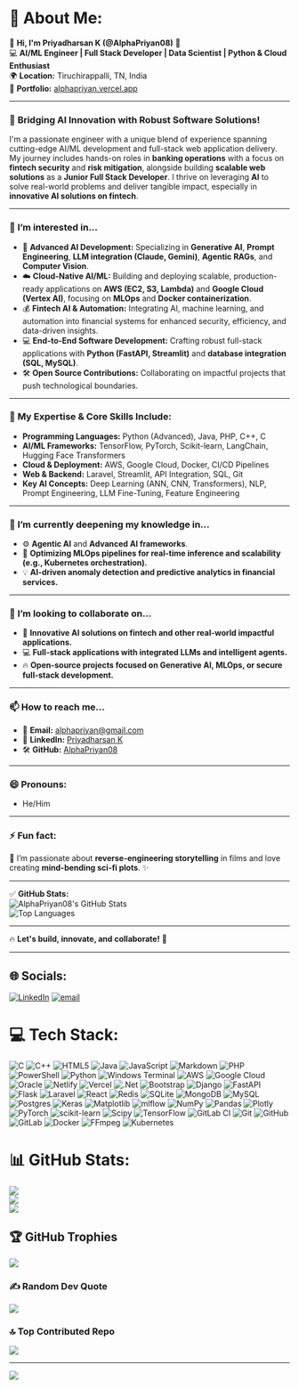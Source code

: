 # 💫 About Me:
🚀 **Hi, I'm Priyadharsan K (@AlphaPriyan08)** 👋  
💻 **AI/ML Engineer | Full Stack Developer | Data Scientist | Python & Cloud Enthusiast**  
🌍 **Location:** Tiruchirappalli, TN, India  
🔗 **Portfolio:** [alphapriyan.vercel.app](https://alphapriyan.vercel.app/)  

---

### 🌱 **Bridging AI Innovation with Robust Software Solutions!**

I'm a passionate engineer with a unique blend of experience spanning cutting-edge AI/ML development and full-stack web application delivery. My journey includes hands-on roles in **banking operations** with a focus on **fintech security** and **risk mitigation**, alongside building **scalable web solutions** as a **Junior Full Stack Developer**. I thrive on leveraging **AI** to solve real-world problems and deliver tangible impact, especially in **innovative AI solutions on fintech**.

---

### 👀 **I’m interested in...**
- 🤖 **Advanced AI Development:** Specializing in **Generative AI**, **Prompt Engineering**, **LLM integration (Claude, Gemini)**, **Agentic RAGs**, and **Computer Vision**.
- ☁️ **Cloud-Native AI/ML:** Building and deploying scalable, production-ready applications on **AWS (EC2, S3, Lambda)** and **Google Cloud (Vertex AI)**, focusing on **MLOps** and **Docker containerization**.
- 💰 **Fintech AI & Automation:** Integrating AI, machine learning, and automation into financial systems for enhanced security, efficiency, and data-driven insights.
- 💻 **End-to-End Software Development:** Crafting robust full-stack applications with **Python (FastAPI, Streamlit)** and **database integration (SQL, MySQL)**.
- 🛠️ **Open Source Contributions:** Collaborating on impactful projects that push technological boundaries.

---

### 🧠 **My Expertise & Core Skills Include:**
- **Programming Languages:** Python (Advanced), Java, PHP, C++, C
- **AI/ML Frameworks:** TensorFlow, PyTorch, Scikit-learn, LangChain, Hugging Face Transformers
- **Cloud & Deployment:** AWS, Google Cloud, Docker, CI/CD Pipelines
- **Web & Backend:** Laravel, Streamlit, API Integration, SQL, Git
- **Key AI Concepts:** Deep Learning (ANN, CNN, Transformers), NLP, Prompt Engineering, LLM Fine-Tuning, Feature Engineering

---

### 🌱 **I’m currently deepening my knowledge in...**
- ⚙️ **Agentic AI** and **Advanced AI frameworks**.
- 🚀 **Optimizing MLOps pipelines for real-time inference and scalability (e.g., Kubernetes orchestration).**
- 💡 **AI-driven anomaly detection and predictive analytics in financial services.**

---

### 💞️ **I’m looking to collaborate on...**
- 🤝 **Innovative AI solutions on fintech and other real-world impactful applications.**
- 💻 **Full-stack applications with integrated LLMs and intelligent agents.**
- 🔥 **Open-source projects focused on Generative AI, MLOps, or secure full-stack development.**

---

### 📫 **How to reach me...**
- 📧 **Email:** [alphapriyan@gmail.com](mailto:alphapriyan@gmail.com)  
- 🔗 **LinkedIn:** [Priyadharsan K](https://www.linkedin.com/in/priyadharsan-k-5b5a44279/)  
- 🛠️ **GitHub:** [AlphaPriyan08](https://github.com/AlphaPriyan08)  

---

### 😄 **Pronouns:**  
- He/Him  

---

### ⚡ **Fun fact:**  
🎥 I’m passionate about **reverse-engineering storytelling** in films and love creating **mind-bending sci-fi plots**. ✨  

---

✅ **GitHub Stats:**  
![AlphaPriyan08's GitHub Stats](https://github-readme-stats.vercel.app/api?username=AlphaPriyan08&show_icons=true&theme=radical)  
![Top Languages](https://github-readme-stats.vercel.app/api/top-langs/?username=AlphaPriyan08&layout=compact&theme=radical)  

---

🔥 **Let's build, innovate, and collaborate!** 🚀

---

## 🌐 Socials:
[![LinkedIn](https://img.shields.io/badge/LinkedIn-%230077B5.svg?logo=linkedin&logoColor=white)](https://linkedin.com/in/https://www.linkedin.com/in/priyadharsan-k-5b5a44279/) [![email](https://img.shields.io/badge/Email-D14836?logo=gmail&logoColor=white)](mailto:alphapriyan@gmail.com) 

# 💻 Tech Stack:
![C](https://img.shields.io/badge/c-%2300599C.svg?style=for-the-badge&logo=c&logoColor=white) ![C++](https://img.shields.io/badge/c++-%2300599C.svg?style=for-the-badge&logo=c%2B%2B&logoColor=white) ![HTML5](https://img.shields.io/badge/html5-%23E34F26.svg?style=for-the-badge&logo=html5&logoColor=white) ![Java](https://img.shields.io/badge/java-%23ED8B00.svg?style=for-the-badge&logo=openjdk&logoColor=white) ![JavaScript](https://img.shields.io/badge/javascript-%23323330.svg?style=for-the-badge&logo=javascript&logoColor=%23F7DF1E) ![Markdown](https://img.shields.io/badge/markdown-%23000000.svg?style=for-the-badge&logo=markdown&logoColor=white) ![PHP](https://img.shields.io/badge/php-%23777BB4.svg?style=for-the-badge&logo=php&logoColor=white) ![PowerShell](https://img.shields.io/badge/PowerShell-%235391FE.svg?style=for-the-badge&logo=powershell&logoColor=white) ![Python](https://img.shields.io/badge/python-3670A0?style=for-the-badge&logo=python&logoColor=ffdd54) ![Windows Terminal](https://img.shields.io/badge/Windows%20Terminal-%234D4D4D.svg?style=for-the-badge&logo=windows-terminal&logoColor=white) ![AWS](https://img.shields.io/badge/AWS-%23FF9900.svg?style=for-the-badge&logo=amazon-aws&logoColor=white) ![Google Cloud](https://img.shields.io/badge/GoogleCloud-%234285F4.svg?style=for-the-badge&logo=google-cloud&logoColor=white) ![Oracle](https://img.shields.io/badge/Oracle-F80000?style=for-the-badge&logo=oracle&logoColor=white) ![Netlify](https://img.shields.io/badge/netlify-%23000000.svg?style=for-the-badge&logo=netlify&logoColor=#00C7B7) ![Vercel](https://img.shields.io/badge/vercel-%23000000.svg?style=for-the-badge&logo=vercel&logoColor=white) ![.Net](https://img.shields.io/badge/.NET-5C2D91?style=for-the-badge&logo=.net&logoColor=white) ![Bootstrap](https://img.shields.io/badge/bootstrap-%238511FA.svg?style=for-the-badge&logo=bootstrap&logoColor=white) ![Django](https://img.shields.io/badge/django-%23092E20.svg?style=for-the-badge&logo=django&logoColor=white) ![FastAPI](https://img.shields.io/badge/FastAPI-005571?style=for-the-badge&logo=fastapi) ![Flask](https://img.shields.io/badge/flask-%23000.svg?style=for-the-badge&logo=flask&logoColor=white) ![Laravel](https://img.shields.io/badge/laravel-%23FF2D20.svg?style=for-the-badge&logo=laravel&logoColor=white) ![React](https://img.shields.io/badge/react-%2320232a.svg?style=for-the-badge&logo=react&logoColor=%2361DAFB) ![Redis](https://img.shields.io/badge/redis-%23DD0031.svg?style=for-the-badge&logo=redis&logoColor=white) ![SQLite](https://img.shields.io/badge/sqlite-%2307405e.svg?style=for-the-badge&logo=sqlite&logoColor=white) ![MongoDB](https://img.shields.io/badge/MongoDB-%234ea94b.svg?style=for-the-badge&logo=mongodb&logoColor=white) ![MySQL](https://img.shields.io/badge/mysql-4479A1.svg?style=for-the-badge&logo=mysql&logoColor=white) ![Postgres](https://img.shields.io/badge/postgres-%23316192.svg?style=for-the-badge&logo=postgresql&logoColor=white) ![Keras](https://img.shields.io/badge/Keras-%23D00000.svg?style=for-the-badge&logo=Keras&logoColor=white) ![Matplotlib](https://img.shields.io/badge/Matplotlib-%23ffffff.svg?style=for-the-badge&logo=Matplotlib&logoColor=black) ![mlflow](https://img.shields.io/badge/mlflow-%23d9ead3.svg?style=for-the-badge&logo=numpy&logoColor=blue) ![NumPy](https://img.shields.io/badge/numpy-%23013243.svg?style=for-the-badge&logo=numpy&logoColor=white) ![Pandas](https://img.shields.io/badge/pandas-%23150458.svg?style=for-the-badge&logo=pandas&logoColor=white) ![Plotly](https://img.shields.io/badge/Plotly-%233F4F75.svg?style=for-the-badge&logo=plotly&logoColor=white) ![PyTorch](https://img.shields.io/badge/PyTorch-%23EE4C2C.svg?style=for-the-badge&logo=PyTorch&logoColor=white) ![scikit-learn](https://img.shields.io/badge/scikit--learn-%23F7931E.svg?style=for-the-badge&logo=scikit-learn&logoColor=white) ![Scipy](https://img.shields.io/badge/SciPy-%230C55A5.svg?style=for-the-badge&logo=scipy&logoColor=%white) ![TensorFlow](https://img.shields.io/badge/TensorFlow-%23FF6F00.svg?style=for-the-badge&logo=TensorFlow&logoColor=white) ![GitLab CI](https://img.shields.io/badge/gitlab%20CI-%23181717.svg?style=for-the-badge&logo=gitlab&logoColor=white) ![Git](https://img.shields.io/badge/git-%23F05033.svg?style=for-the-badge&logo=git&logoColor=white) ![GitHub](https://img.shields.io/badge/github-%23121011.svg?style=for-the-badge&logo=github&logoColor=white) ![GitLab](https://img.shields.io/badge/gitlab-%23181717.svg?style=for-the-badge&logo=gitlab&logoColor=white) ![Docker](https://img.shields.io/badge/docker-%230db7ed.svg?style=for-the-badge&logo=docker&logoColor=white) ![FFmpeg](https://shields.io/badge/FFmpeg-%23171717.svg?logo=ffmpeg&style=for-the-badge&labelColor=171717&logoColor=5cb85c) ![Kubernetes](https://img.shields.io/badge/kubernetes-%23326ce5.svg?style=for-the-badge&logo=kubernetes&logoColor=white)
# 📊 GitHub Stats:
![](https://github-readme-stats.vercel.app/api?username=AlphaPriyan08&theme=jolly&hide_border=false&include_all_commits=true&count_private=true)<br/>
![](https://nirzak-streak-stats.vercel.app/?user=AlphaPriyan08&theme=jolly&hide_border=false)<br/>
![](https://github-readme-stats.vercel.app/api/top-langs/?username=AlphaPriyan08&theme=jolly&hide_border=false&include_all_commits=true&count_private=true&layout=compact)

## 🏆 GitHub Trophies
![](https://github-profile-trophy.vercel.app/?username=AlphaPriyan08&theme=jolly&no-frame=false&no-bg=true&margin-w=4)

### ✍️ Random Dev Quote
![](https://quotes-github-readme.vercel.app/api?type=horizontal&theme=tokyonight)

### 🔝 Top Contributed Repo
![](https://github-contributor-stats.vercel.app/api?username=AlphaPriyan08&limit=5&theme=jolly&combine_all_yearly_contributions=true)

---
[![](https://visitcount.itsvg.in/api?id=AlphaPriyan08&icon=0&color=0)](https://visitcount.itsvg.in)

<!-- Proudly created with GPRM ( https://gprm.itsvg.in ) -->
